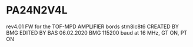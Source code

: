 # PA24N2V4L
rev4.01
FW for the TOF-MPD AMPLIFIER bords
stm8lc8t6
CREATED BY BMG
EDITED BY BAS
06.02.2020 BMG 115200 baud at 16 MHz, GT ON, PT ON
